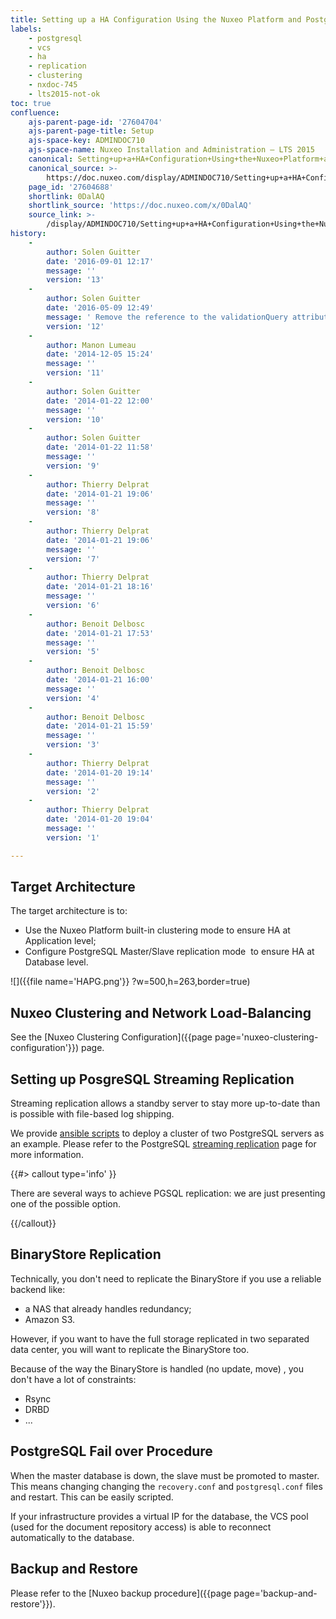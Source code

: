```yaml
---
title: Setting up a HA Configuration Using the Nuxeo Platform and PostgreSQL
labels:
    - postgresql
    - vcs
    - ha
    - replication
    - clustering
    - nxdoc-745
    - lts2015-not-ok
toc: true
confluence:
    ajs-parent-page-id: '27604704'
    ajs-parent-page-title: Setup
    ajs-space-key: ADMINDOC710
    ajs-space-name: Nuxeo Installation and Administration — LTS 2015
    canonical: Setting+up+a+HA+Configuration+Using+the+Nuxeo+Platform+and+PostgreSQL
    canonical_source: >-
        https://doc.nuxeo.com/display/ADMINDOC710/Setting+up+a+HA+Configuration+Using+the+Nuxeo+Platform+and+PostgreSQL
    page_id: '27604688'
    shortlink: 0DalAQ
    shortlink_source: 'https://doc.nuxeo.com/x/0DalAQ'
    source_link: >-
        /display/ADMINDOC710/Setting+up+a+HA+Configuration+Using+the+Nuxeo+Platform+and+PostgreSQL
history:
    - 
        author: Solen Guitter
        date: '2016-09-01 12:17'
        message: ''
        version: '13'
    - 
        author: Solen Guitter
        date: '2016-05-09 12:49'
        message: ' Remove the reference to the validationQuery attribute'
        version: '12'
    - 
        author: Manon Lumeau
        date: '2014-12-05 15:24'
        message: ''
        version: '11'
    - 
        author: Solen Guitter
        date: '2014-01-22 12:00'
        message: ''
        version: '10'
    - 
        author: Solen Guitter
        date: '2014-01-22 11:58'
        message: ''
        version: '9'
    - 
        author: Thierry Delprat
        date: '2014-01-21 19:06'
        message: ''
        version: '8'
    - 
        author: Thierry Delprat
        date: '2014-01-21 19:06'
        message: ''
        version: '7'
    - 
        author: Thierry Delprat
        date: '2014-01-21 18:16'
        message: ''
        version: '6'
    - 
        author: Benoit Delbosc
        date: '2014-01-21 17:53'
        message: ''
        version: '5'
    - 
        author: Benoit Delbosc
        date: '2014-01-21 16:00'
        message: ''
        version: '4'
    - 
        author: Benoit Delbosc
        date: '2014-01-21 15:59'
        message: ''
        version: '3'
    - 
        author: Thierry Delprat
        date: '2014-01-20 19:14'
        message: ''
        version: '2'
    - 
        author: Thierry Delprat
        date: '2014-01-20 19:04'
        message: ''
        version: '1'

---
```

## Target Architecture

The target architecture is to:

*   Use the Nuxeo Platform built-in clustering mode to ensure HA at Application level;
*   Configure PostgreSQL Master/Slave replication mode &nbsp;to ensure HA at Database level.

![]({{file name='HAPG.png'}} ?w=500,h=263,border=true)

## Nuxeo Clustering and Network Load-Balancing

See the&nbsp;[Nuxeo Clustering Configuration]({{page page='nuxeo-clustering-configuration'}})&nbsp;page.

## Setting up PosgreSQL Streaming Replication

Streaming replication allows a standby server to stay more up-to-date than is possible with file-based log shipping.

We provide&nbsp;[ansible scripts](https://github.com/nuxeo/nuxeo-tools-pgcluster)&nbsp;to deploy a cluster of two PostgreSQL servers as an example. Please refer to the PostgreSQL&nbsp;[streaming replication](http://www.postgresql.org/docs/current/static/warm-standby.html)&nbsp;page for more information.

{{#> callout type='info' }}

There are several ways to achieve PGSQL replication: we are just presenting one of the possible option.

{{/callout}}

## BinaryStore Replication

Technically, you don't need to replicate the BinaryStore if you use a reliable backend like:

*   a NAS that already handles redundancy;
*   Amazon S3.

However, if you want to have the full storage replicated in two separated data center, you will want to replicate the BinaryStore too.

Because of the way the BinaryStore is handled (no update, move) , you don't have a lot of constraints:

*   Rsync
*   DRBD
*   ...

## PostgreSQL Fail over Procedure

When the master database is down, the slave must be promoted to master. This means changing changing the&nbsp;`recovery.conf`&nbsp;and&nbsp;`postgresql.conf`&nbsp;files and restart. This can be easily scripted.

If your infrastructure provides a virtual IP for the database, the VCS pool (used for the document repository access) is able to reconnect automatically to the database.

## Backup and Restore

Please refer to the&nbsp;[Nuxeo backup procedure]({{page page='backup-and-restore'}}).

&nbsp;